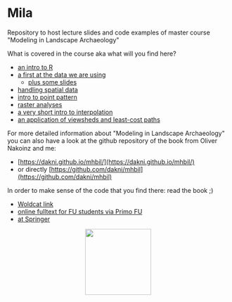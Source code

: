 # Mila

Repository to host lecture slides and code examples of master course "Modeling in Landscape Archaeology"

What is covered in the course aka what will you find here? 

- [an intro to R](html/00_Intro_R.html)
- [a first at the data we are using](html/01_Inspect_data_and_ask_questions.html)
    - [plus some slides](html/01_Inspect_data_and_ask_questions_slides.html)
- [handling spatial data](html/02_Spatial_Data.html)
- [intro to point pattern](html/03_PointPattern.html)
- [raster analyses](html/04_Raster_analysis.html)
- [a very short intro to interpolation](html/05_Interpolation.html)
- [an application of viewsheds and least-cost paths](html/06_Viewshed_ShortestPath.html)

For more detailed information about "Modeling in Landscape Archaeology" you can also have a look at the github repository of the book from Oliver Nakoinz and me: 

- [https://dakni.github.io/mhbil/](https://dakni.github.io/mhbil/)
- or directly [https://github.com/dakni/mhbil](https://github.com/dakni/mhbil)

In order to make sense of the code that you find there: read the book ;) 

- [Woldcat link](http://www.worldcat.org/oclc/933567741)
- [online fulltext for FU students via Primo FU](https://primo.fu-berlin.de/FUB:FUB_ALMA_DS51960803280002883)
- [at Springer](http://www.springer.com/de/book/9783319295367)

<p align="center">
  <img src="https://images.springer.com/sgw/books/medium/9783319295367.jpg" width="150"/>
</p>


